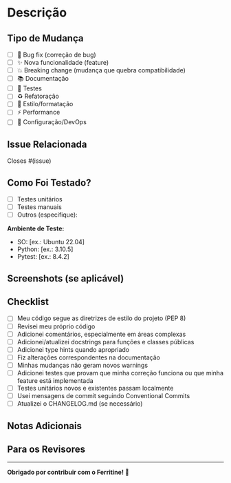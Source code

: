 # Descrição

<!-- Descreva suas mudanças em detalhes -->

## Tipo de Mudança

<!-- Marque as opções relevantes -->

- [ ] 🐛 Bug fix (correção de bug)
- [ ] ✨ Nova funcionalidade (feature)
- [ ] 💥 Breaking change (mudança que quebra compatibilidade)
- [ ] 📚 Documentação
- [ ] 🧪 Testes
- [ ] ♻️ Refatoração
- [ ] 🎨 Estilo/formatação
- [ ] ⚡ Performance
- [ ] 🔧 Configuração/DevOps

## Issue Relacionada

<!-- Se este PR resolve uma issue, mencione aqui -->

Closes #(issue)

## Como Foi Testado?

<!-- Descreva os testes que você executou -->

- [ ] Testes unitários
- [ ] Testes manuais
- [ ] Outros (especifique):

**Ambiente de Teste:**
- SO: [ex.: Ubuntu 22.04]
- Python: [ex.: 3.10.5]
- Pytest: [ex.: 8.4.2]

## Screenshots (se aplicável)

<!-- Adicione screenshots para ajudar a explicar suas mudanças -->

## Checklist

<!-- Marque os itens que você completou -->

- [ ] Meu código segue as diretrizes de estilo do projeto (PEP 8)
- [ ] Revisei meu próprio código
- [ ] Adicionei comentários, especialmente em áreas complexas
- [ ] Adicionei/atualizei docstrings para funções e classes públicas
- [ ] Adicionei type hints quando apropriado
- [ ] Fiz alterações correspondentes na documentação
- [ ] Minhas mudanças não geram novos warnings
- [ ] Adicionei testes que provam que minha correção funciona ou que minha feature está implementada
- [ ] Testes unitários novos e existentes passam localmente
- [ ] Usei mensagens de commit seguindo Conventional Commits
- [ ] Atualizei o CHANGELOG.md (se necessário)

## Notas Adicionais

<!-- Qualquer informação adicional que os revisores devem saber -->

## Para os Revisores

<!-- Existe alguma área específica onde você gostaria de feedback? -->

---

**Obrigado por contribuir com o Ferritine! 🙏**

